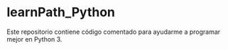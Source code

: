 # learnPath_Python
Este repositorio contiene código comentado para ayudarme a programar mejor en Python 3.
